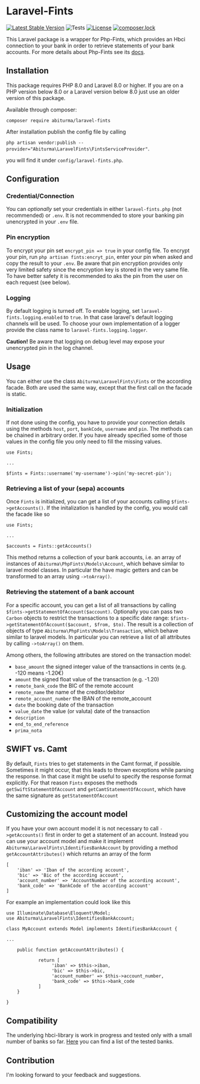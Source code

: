 # Laravel-Fints

[![Latest Stable Version](https://poser.pugx.org/abiturma/laravel-fints/v/stable)](https://packagist.org/packages/abiturma/laravel-fints)
![Tests](https://github.com/abiturma/laravel-fints/actions/workflows/testing.yml/badge.svg)
[![License](https://poser.pugx.org/abiturma/laravel-fints/license)](https://packagist.org/packages/abiturma/laravel-fints)
[![composer.lock](https://poser.pugx.org/abiturma/laravel-fints/composerlock)](https://packagist.org/packages/abiturma/laravel-fints)

This Laravel package is a wrapper for Php-Fints, which provides an Hbci connection to your bank in order to retrieve statements of your bank accounts. For more details about Php-Fints see its [docs](https://github.com/abiturma/php-fints).


## Installation

This package requires PHP 8.0 and Laravel 8.0 or higher. If you are on a PHP version below 8.0 or a Laravel version below 8.0 just use an older version of this package.

Available through composer:

`composer require abiturma/laravel-fints`

After installation publish the config file by calling

`php artisan vendor:publish --provider="Abiturma\LaravelFints\FintsServiceProvider"`.

you will find it under `config/laravel-fints.php`.

## Configuration

### Credential/Connection
You can *optionally* set your credentials in either `laravel-fints.php` (not recommended) or `.env`. It is not recommended to store your banking pin unencrypted in your `.env` file. 

### Pin encryption
To encrypt your pin set `encrypt_pin => true` in your config file. To encrypt your pin, run 
`php artisan fints:encryt_pin`, enter your pin when asked and copy the result to your `.env`.
Be aware that pin encryption provides only very limited safety since the encryption key is stored in the very same file. To have better safety it is recommended to aks the pin from the user on each request (see below). 

### Logging
By default logging is turned off. To enable logging, set `laravel-fints.logging.enabled` to `true`. In that case laravel's default logging channels will be used. To choose your own implementation of a logger provide the class name to `laravel-fints.logging.logger`. 

**Caution!**
Be aware that logging on debug level may expose your unencrypted pin in the log channel. 


## Usage
You can either use the class `Abiturma\LaravelFints\Fints` or the according facade. Both are used the same way, except that the first call on the facade is static.  

### Initialization
If not done using the config, you have to provide your connection details using the methods `host`, `port`, `bankCode`, `username` and `pin`. The methods can be chained in arbitrary order. If you have already specified some of those values in the config file you only need to fill the missing values.
 
```
use Fints; 

...

$fints = Fints::username('my-username')->pin('my-secret-pin'); 
```


### Retrieving a list of your (sepa) accounts

Once `Fints` is initialized, you can get a list of your accounts calling `$fints->getAccounts()`.
If the initalization is handled by the config, you would call the facade like so 
````
use Fints; 

...

$accounts = Fints::getAccounts()
````

 This method returns a collection of your bank accounts, i.e. an array of instances of `Abiturma\PhpFints\Models\Account`, which behave similar to laravel model classes. 
In particular the have magic getters and can be transformed to an array using `->toArray()`.  

### Retrieving the statement of a bank account

For a specific account, you can get a list of all transactions by calling `$fints->getStatementOfAccount($account)`. 
Optionally you can pass two `Carbon` objects to restrict the transactions to a specific date range:
`$fints->getStatementOfAccount($account, $from, $to)`. The result is a collection of objects of type `Abiturma\PhpFints\Models\Transaction`, which behave similar to laravel models. In particular you can retrieve a list of all attributes by calling `->toArray()` on them. 

Among others, the following attributes are stored on the transaction model: 

* `base_amount` the signed integer value of the transactions in cents (e.g. -120 means -1.20€)
* `amount` the signed float value of the transaction (e.g. -1.20)
* `remote_bank_code` the BIC of the remote account
* `remote_name` the name of the creditor/debitor
* `remote_account_number` the IBAN of the remote_account
* `date` the booking date of the transaction
* `value_date` the value (or valuta) date of the transaction
* `description`
* `end_to_end_reference`
* `prima_nota`

## SWIFT vs. Camt

By default, `Fints` tries to get statements in the Camt format, if possible. Sometimes it might occur, that this leads to thrown exceptions while parsing the response. In that case it might be useful to specify the response format explicitly. For that reason `Fints` exposes the methods `getSwiftStatementOfAccount` and `getCamtStatementOfAccount`, which have the same signature as `getStatementOfAccount`  


## Customizing the account model 
If you have your own account model it is not necessary to call  `->getAccounts()` first in order to get a statement of an account. Instead you can use your account model and make it implement `Abiturma\LaravelFints\IdentifiesBankAccount` by providing a method `getAccountAttributes()` which returns an array of the form 
```` 
[
    'iban' => 'Iban of the according account',
    'bic' => 'Bic of the according account',
    'account_number' => 'AccountNumber of the according account',
    'bank_code' => 'BankCode of the according account'
]
````
For example an implementation could look like this 
````
use Illuminate\Database\Eloquent\Model;
use Abiturma\LaravelFints\IdentifiesBankAccount;  

class MyAccount extends Model implements IdentifiesBankAccount { 

...

    public function getAccountAttributes() {
            
            return [
                 'iban' => $this->iban,
                 'bic' => $this->bic,
                 'account_number' => $this->account_number,
                 'bank_code' => $this->bank_code
            ]
    }

}
````

## Compatibility

The underlying hbci-library is work in progress and tested only with a small number of banks so far. [Here](https://github.com/abiturma/php-fints/blob/master/COMPATIBILITY.md) you can find a list of the tested banks. 

## Contribution

I'm looking forward to your feedback and suggestions. 





